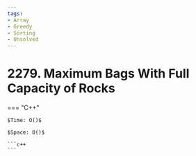 ```yaml
---
tags:
- Array
- Greedy
- Sorting
- Unsolved
---
```



# 2279. Maximum Bags With Full Capacity of Rocks

=== "C++"

    $Time: O()$

    $Space: O()$

    ```c++
    ```